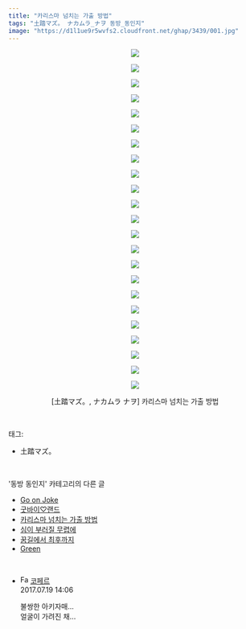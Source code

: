 ```yaml
---
title: "카리스마 넘치는 가출 방법"
tags: "土踏マズ。 ナカムラ_ナヲ 동방_동인지"
image: "https://d1l1ue9r5wvfs2.cloudfront.net/ghap/3439/001.jpg"
---
```

<div class="article">
<p style="text-align: center; clear: none; float: none;"><img src="{{ site.imgserver9 }}/ghap/3439/001.jpg"/></p>
<p style="text-align: center; clear: none; float: none;"><img src="{{ site.imgserver9 }}/ghap/3439/002.jpg"/></p>
<p style="text-align: center; clear: none; float: none;"><img src="{{ site.imgserver9 }}/ghap/3439/003.jpg"/></p>
<p style="text-align: center; clear: none; float: none;"><img src="{{ site.imgserver9 }}/ghap/3439/004.jpg"/></p>
<p style="text-align: center; clear: none; float: none;"><img src="{{ site.imgserver9 }}/ghap/3439/005.jpg"/></p>
<p style="text-align: center; clear: none; float: none;"><img src="{{ site.imgserver9 }}/ghap/3439/006.jpg"/></p>
<p style="text-align: center; clear: none; float: none;"><img src="{{ site.imgserver9 }}/ghap/3439/007.jpg"/></p>
<p style="text-align: center; clear: none; float: none;"><img src="{{ site.imgserver9 }}/ghap/3439/008.jpg"/></p>
<p style="text-align: center; clear: none; float: none;"><img src="{{ site.imgserver9 }}/ghap/3439/009.jpg"/></p>
<p style="text-align: center; clear: none; float: none;"><img src="{{ site.imgserver9 }}/ghap/3439/010.jpg"/></p>
<p style="text-align: center; clear: none; float: none;"><img src="{{ site.imgserver9 }}/ghap/3439/011.jpg"/></p>
<p style="text-align: center; clear: none; float: none;"><img src="{{ site.imgserver9 }}/ghap/3439/012.jpg"/></p>
<p style="text-align: center; clear: none; float: none;"><img src="{{ site.imgserver9 }}/ghap/3439/013.jpg"/></p>
<p style="text-align: center; clear: none; float: none;"><img src="{{ site.imgserver9 }}/ghap/3439/014.jpg"/></p>
<p style="text-align: center; clear: none; float: none;"><img src="{{ site.imgserver9 }}/ghap/3439/015.jpg"/></p>
<p style="text-align: center; clear: none; float: none;"><img src="{{ site.imgserver9 }}/ghap/3439/016.jpg"/></p>
<p style="text-align: center; clear: none; float: none;"><img src="{{ site.imgserver9 }}/ghap/3439/017.jpg"/></p>
<p style="text-align: center; clear: none; float: none;"><img src="{{ site.imgserver9 }}/ghap/3439/018.jpg"/></p>
<p style="text-align: center; clear: none; float: none;"><img src="{{ site.imgserver9 }}/ghap/3439/019.jpg"/></p>
<p style="text-align: center; clear: none; float: none;"><img src="{{ site.imgserver9 }}/ghap/3439/020.jpg"/></p>
<p style="text-align: center; clear: none; float: none;"><img src="{{ site.imgserver9 }}/ghap/3439/021.jpg"/></p>
<p style="text-align: center; clear: none; float: none;"><img src="{{ site.imgserver9 }}/ghap/3439/022.jpg"/></p>
<p style="text-align: center; clear: none; float: none;"><img src="{{ site.imgserver9 }}/ghap/3439/023.jpg"/></p>
<p style="text-align: center; clear: none; float: none;">[土踏マズ。, ナカムラ ナヲ] 카리스마 넘치는 가출 방법</p>
</div><br/>
<div class="tagTrail">
<p>태그: </p>
<ul>
<li>土踏マズ。</li>
</ul>
</div><br/>
<div class="another">
<p>'동방 동인지' 카테고리의 다른 글</p>
<ul>
<li><a href="/ghap_3443">Go on Joke</a></li>
<li><a href="/ghap_3441">굿바이♡랜드</a></li>
<li><a href="/ghap_3439">카리스마 넘치는 가출 방법</a></li>
<li><a href="/ghap_3437">심이 부러질 무렵에</a></li>
<li><a href="/ghap_3436">꿈길에서 최후까지</a></li>
<li><a href="/ghap_3419">Green</a></li>
</ul>
</div><br/>
<div class="cb_module cb_fluid">
<div class="cb_wrt cb_profile">
<div class="comment">
<ul>
<li class="cb_thumb_off" id="comment15039471">
<div class="cb_comment_area">
<div class="cb_info_area">
<div class="cb_section">
<span class="cb_nick_name"><img alt="Favicon of http://blog.naver.com/berpo77/221054842717" height="16" onerror="this.onerror=null;this.parentNode.removeChild(this)" src="http://blog.naver.com/favicon.ico" width="16"/> <a href="http://blog.naver.com/berpo77/221054842717" onclick="return openLinkInNewWindow(this)">코페르</a></span>
</div>
<div class="cb_section">
<span class="cb_date">2017.07.19 14:06 </span>
</div>
</div>
<div class="cb_dsc_comment">
<p class="cb_dsc">
											불쌍한 아키자매...<br/>
얼굴이 가려진 채...
										</p>
</div>
</div></li>
</ul>
</div>
</div><!-- commentList close -->
</div><br/>
